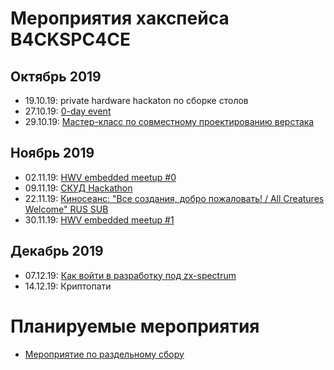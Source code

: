 # Мероприятия хакспейса B4CKSPC4CE

## Октябрь 2019

* 19.10.19: private hardware hackaton по сборке столов
* 27.10.19: [0-day event](/0day)
* 29.10.19: [Мастер-класс по совместному проектированию верстака](/fusion_hackathon)

## Ноябрь 2019

* 02.11.19: [HWV embedded meetup #0](/hvw_meetup_0)
* 09.11.19: [СКУД Hackathon](/acs_hackathon)
* 22.11.19: [Киносеанс: "Все создания, добро пожаловать! / All Creatures Welcome" RUS SUB](/mps/mps0_AllCreaturesWelcome)
* 30.11.19: [HWV embedded meetup #1](/hvw_meetup_1)

## Декабрь 2019

* 07.12.19: [Как войти в разработку под zx-spectrum](/spectrum_mc_0)
* 14.12.19: Криптопати

# Планируемые мероприятия

* [Мероприятие по раздельному сбору](/separate_gc_0)
